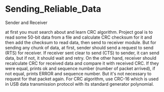 # Sending_Reliable_Data
Sender and Receiver


at first you must search about and learn CRC algorithm. Project goal is to read some 50-bit data from a file and calculate CRC checksum 
for it and then add the checksum to read data, then send to receiver module. But for sending any chunk of data, at first, 
sender should send a request to send (RTS) for receiver. If receiver sent clear to send (CTS) to sender, it can send data, but if not, 
it should wait and retry. On the other hand, receiver should recalculate CRC for received data and compare it with received CRC. 
If they were equal, prints ok and sequence number (number of packet arrived), if not equal, prints ERROR and sequence number.
But it's not necessary to request for that packet again. For CRC algorithm, use CRC-16 which is used in USB data transmission 
protocol with its standard generator polynomial.
